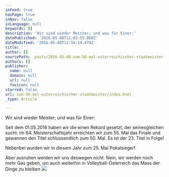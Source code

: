 ```yaml
---
inFeed: true
hasPage: true
inNav: false
inLanguage: null
keywords: []
description: 'Wir sind wieder Meister; und was für Einer:'
datePublished: '2016-05-08T12:02:55.860Z'
dateModified: '2016-05-08T11:56:14.478Z'
title: ''
author: []
sourcePath: _posts/2016-05-08-zum-50-mal-osterreichischer-staatmeister.md
authors: []
publisher:
  name: null
  domain: null
  url: null
  favicon: null
starred: false
url: zum-50-mal-osterreichischer-staatmeister/index.html
_type: Article

---
```

Wir sind wieder Meister; und was für Einer:

Seit dem 01.05.2016 haben wir die einen Rekord gesetzt, der seinesgleichen sucht. Im 64\. Meisterschaftsjahr erreichten wir zum 55\. Mal das Finale und gewannen den Titel schlussendlich zum 50\. Mal. Es ist der 23\. Titel in Folge! 

Nebenbei wurden wir in diesem Jahr zum 25\. Mal Pokalsieger!

Aber ausruhen werden wir uns deswegen nicht. Nein, wir werden noch mehr Gas geben, um auch weiterhin in Volleyball-Österreich das Mass der Dinge zu bleiben
![](https://the-grid-user-content.s3-us-west-2.amazonaws.com/21afaf69-c401-4ccf-b58f-66bc1be18174.jpg)